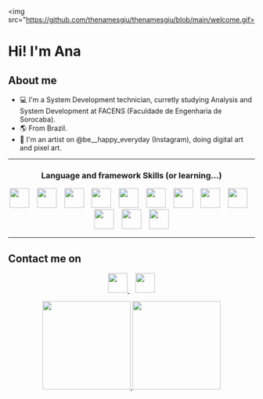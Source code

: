 <img src="https://github.com/thenamesgiu/thenamesgiu/blob/main/welcome.gif>

# Hi! I'm Ana 
## About me
- 💻 I'm a System Development technician, curretly studying Analysis and System Development at FACENS (Faculdade de Engenharia de Sorocaba).
- 🌎 From Brazil.
- 🎨 I'm an artist on @be__happy_everyday (Instagram), doing digital art and pixel art.

<hr>
<h3 align="center">Language and framework Skills (or learning...)</h2>
<p align="center">
 <img src="https://img.shields.io/badge/python-3670A0?style=for-the-badge&logo=python&logoColor=ffdd54"  height=40 cursor="default"> &nbsp;&nbsp;  <img src="https://img.shields.io/badge/c%23-%23239120.svg?style=for-the-badge&logo=c-sharp&logoColor=white" height=40> &nbsp;&nbsp; <img src="https://img.shields.io/badge/html5-%23E34F26.svg?style=for-the-badge&logo=html5&logoColor=white" height=40> &nbsp;&nbsp; <img src="https://img.shields.io/badge/css3-%231572B6.svg?style=for-the-badge&logo=css3&logoColor=white" height=40> &nbsp;&nbsp; <img src="https://img.shields.io/badge/SASS-hotpink.svg?style=for-the-badge&logo=SASS&logoColor=white" height=40> &nbsp;&nbsp; <img src="https://img.shields.io/badge/javascript-%23323330.svg?style=for-the-badge&logo=javascript&logoColor=%23F7DF1E" height = 40> &nbsp;&nbsp; <img src="https://img.shields.io/badge/typescript-%23007ACC.svg?style=for-the-badge&logo=typescript&logoColor=white" height = 40> &nbsp;&nbsp;  <img src="https://img.shields.io/badge/react-%23007ACC.svg?style=for-the-badge&logo=react&logoColor=white" height = 40> &nbsp;&nbsp; <img src = "https://img.shields.io/badge/mysql-%2300f.svg?style=for-the-badge&logo=mysql&logoColor=white" height=40> &nbsp;&nbsp; <img src="https://img.shields.io/badge/Microsoft%20SQL%20Sever-CC2927?style=for-the-badge&logo=microsoft%20sql%20server&logoColor=white" height = 40> &nbsp;&nbsp; <img src = "https://img.shields.io/badge/.NET-5C2D91?style=for-the-badge&logo=.net&logoColor=white" height = 40> &nbsp;&nbsp; <img src="https://img.shields.io/badge/node.js-6DA55F?style=for-the-badge&logo=node.js&logoColor=white" height=40> 
</p>
<hr>
  
 ## Contact me on
 <p align="center">
 <a href="https://www.linkedin.com/in/ana-giulia-de-lima-6174a3216/" rel="nofollow">
  <img src="https://img.shields.io/badge/linkedin-%230077B5.svg?&style=for-the-badge&logo=linkedin&logoColor=white" height = 40>
 </a>
 &nbsp;&nbsp;
 <a href="https://www.instagram.com/be__happy_everyday/" rel="nofollow">
  <img src="https://img.shields.io/badge/instagram-%23E4405F.svg?&style=for-the-badge&logo=instagram&logoColor=white" height = 40>
 </a>
</p>

  <div>
  <p align="center">
  <a href="https://github.com/thenamesgiu">
  <img height="180em" src="https://github-readme-stats.vercel.app/api?username=thenamesgiu&show_icons=true&theme=dracula&include_all_commits=true&count_private=true"/>
  <img height="180em" src="https://github-readme-stats.vercel.app/api/top-langs/?username=thenamesgiu&layout=compact&langs_count=16&theme=dracula"/>
  </p>
</div>
